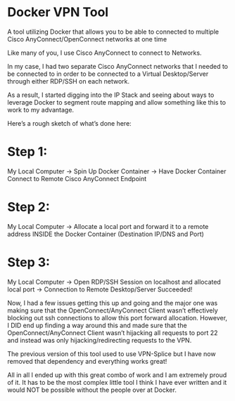 # Docker VPN Tool
A tool utilizing Docker that allows you to be able to connected to multiple Cisco AnyConnect/OpenConnect networks at one time

Like many of you, I use Cisco AnyConnect to connect to Networks.

In my case, I had two separate Cisco AnyConnect networks that I needed to be connected to in order to be connected to a Virtual Desktop/Server through either RDP/SSH on each network.

As a result, I started digging into the IP Stack and seeing about ways to leverage Docker to segment route mapping and allow something like this to work to my advantage.

Here’s a rough sketch of what’s done here:

# Step 1:

My Local Computer -> Spin Up Docker Container -> Have Docker Container Connect to Remote Cisco AnyConnect Endpoint

# Step 2:

My Local Computer -> Allocate a local port and forward it to a remote address INSIDE the Docker Container (Destination IP/DNS and Port)

# Step 3:

My Local Computer -> Open RDP/SSH Session on localhost and allocated local port -> Connection to Remote Desktop/Server Succeeded!

Now, I had a few issues getting this up and going and the major one was making sure that the OpenConnect/AnyConnect Client wasn’t effectively blocking out ssh connections to allow this port forward allocation. However, I DID end up finding a way around this and made sure that the OpenConnect/AnyConnect Client wasn’t hijacking all requests to port 22 and instead was only hijacking/redirecting requests to the VPN. 

The previous version of this tool used to use VPN-Splice but I have now removed that dependency and everything works great!

All in all I ended up with this great combo of work and I am extremely proud of it. It has to be the most complex little tool I think I have ever written and it would NOT be possible without the people over at Docker.
